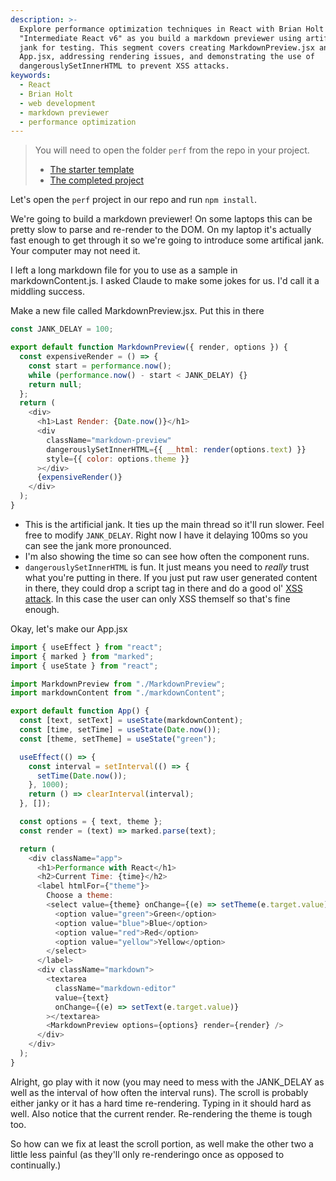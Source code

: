 ```yaml
---
description: >-
  Explore performance optimization techniques in React with Brian Holt's course
  "Intermediate React v6" as you build a markdown previewer using artificial
  jank for testing. This segment covers creating MarkdownPreview.jsx and
  App.jsx, addressing rendering issues, and demonstrating the use of
  dangerouslySetInnerHTML to prevent XSS attacks.
keywords:
  - React
  - Brian Holt
  - web development
  - markdown previewer
  - performance optimization
---
```

> You will need to open the folder `perf` from the repo in your project.
>
> - [The starter template][starter]
> - [The completed project][completed]

Let's open the `perf` project in our repo and run `npm install`.

We're going to build a markdown previewer! On some laptops this can be pretty slow to parse and re-render to the DOM. On my laptop it's actually fast enough to get through it so we're going to introduce some artifical jank. Your computer may not need it.

I left a long markdown file for you to use as a sample in markdownContent.js. I asked Claude to make some jokes for us. I'd call it a middling success.

Make a new file called MarkdownPreview.jsx. Put this in there

```javascript
const JANK_DELAY = 100;

export default function MarkdownPreview({ render, options }) {
  const expensiveRender = () => {
    const start = performance.now();
    while (performance.now() - start < JANK_DELAY) {}
    return null;
  };
  return (
    <div>
      <h1>Last Render: {Date.now()}</h1>
      <div
        className="markdown-preview"
        dangerouslySetInnerHTML={{ __html: render(options.text) }}
        style={{ color: options.theme }}
      ></div>
      {expensiveRender()}
    </div>
  );
}
```

- This is the artificial jank. It ties up the main thread so it'll run slower. Feel free to modify `JANK_DELAY`. Right now I have it delaying 100ms so you can see the jank more pronounced.
- I'm also showing the time so can see how often the component runs.
- `dangerouslySetInnerHTML` is fun. It just means you need to _really_ trust what you're putting in there. If you just put raw user generated content in there, they could drop a script tag in there and do a good ol' [XSS attack][xss]. In this case the user can only XSS themself so that's fine enough.

Okay, let's make our App.jsx

```javascript
import { useEffect } from "react";
import { marked } from "marked";
import { useState } from "react";

import MarkdownPreview from "./MarkdownPreview";
import markdownContent from "./markdownContent";

export default function App() {
  const [text, setText] = useState(markdownContent);
  const [time, setTime] = useState(Date.now());
  const [theme, setTheme] = useState("green");

  useEffect(() => {
    const interval = setInterval(() => {
      setTime(Date.now());
    }, 1000);
    return () => clearInterval(interval);
  }, []);

  const options = { text, theme };
  const render = (text) => marked.parse(text);

  return (
    <div className="app">
      <h1>Performance with React</h1>
      <h2>Current Time: {time}</h2>
      <label htmlFor={"theme"}>
        Choose a theme:
        <select value={theme} onChange={(e) => setTheme(e.target.value)}>
          <option value="green">Green</option>
          <option value="blue">Blue</option>
          <option value="red">Red</option>
          <option value="yellow">Yellow</option>
        </select>
      </label>
      <div className="markdown">
        <textarea
          className="markdown-editor"
          value={text}
          onChange={(e) => setText(e.target.value)}
        ></textarea>
        <MarkdownPreview options={options} render={render} />
      </div>
    </div>
  );
}
```

Alright, go play with it now (you may need to mess with the JANK_DELAY as well as the interval of how often the interval runs). The scroll is probably either janky or it has a hard time re-rendering. Typing in it should hard as well. Also notice that the current render. Re-rendering the theme is tough too.

So how can we fix at least the scroll portion, as well make the other two a little less painful (as they'll only re-renderingo once as opposed to continually.)

[xss]: https://owasp.org/www-community/attacks/xss/
[starter]: https://github.com/btholt/irv6-project/tree/main/starter/perf
[completed]: https://github.com/btholt/irv6-project/tree/main/completed/perf
